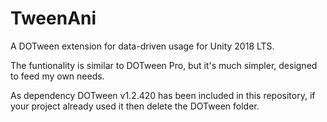 # TweenAni
A DOTween extension for data-driven usage for Unity 2018 LTS.

The funtionality is similar to DOTween Pro, but it's much simpler, designed to feed my own needs.

As dependency DOTween v1.2.420 has been included in this repository, if your project already used it then delete the DOTween folder.
